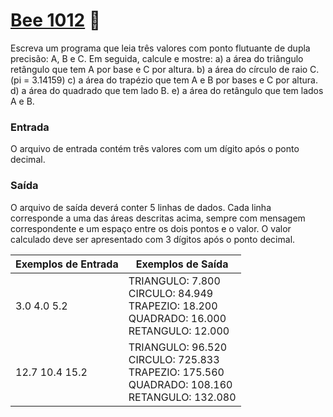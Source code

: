 # <a href="https://www.beecrowd.com.br/judge/pt/problems/view/1012"> Bee 1012</a> 🐝

Escreva um programa que leia três valores com ponto flutuante de dupla precisão: A, B e C. Em seguida, calcule e mostre:
a) a área do triângulo retângulo que tem A por base e C por altura.
b) a área do círculo de raio C. (pi = 3.14159)
c) a área do trapézio que tem A e B por bases e C por altura.
d) a área do quadrado que tem lado B.
e) a área do retângulo que tem lados A e B.





### Entrada
O arquivo de entrada contém três valores com um dígito após o ponto decimal.

### Saída
O arquivo de saída deverá conter 5 linhas de dados. Cada linha corresponde a uma das áreas descritas acima, sempre com mensagem correspondente e um espaço entre os dois pontos e o valor. O valor calculado deve ser apresentado com 3 dígitos após o ponto decimal.


| Exemplos de Entrada | Exemplos de Saída|
|---| ---|
| 3.0 4.0 5.2 | TRIANGULO: 7.800<br>CIRCULO: 84.949<br>TRAPEZIO: 18.200<br>QUADRADO: 16.000<br>RETANGULO: 12.000 |
| 12.7 10.4 15.2 | TRIANGULO: 96.520<br>CIRCULO: 725.833<br>TRAPEZIO: 175.560<br>QUADRADO: 108.160<br>RETANGULO: 132.080|
